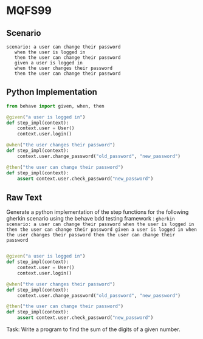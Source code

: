 # MQFS99
## Scenario
```gherkin
scenario: a user can change their password 
   when the user is logged in 
   then the user can change their password 
   given a user is logged in 
   when the user changes their password 
   then the user can change their password
```


## Python Implementation
```python
from behave import given, when, then

@given("a user is logged in")
def step_impl(context):
    context.user = User()
    context.user.login()

@when("the user changes their password")
def step_impl(context):
    context.user.change_password("old_password", "new_password")

@then("the user can change their password")
def step_impl(context):
    assert context.user.check_password("new_password")
```


## Raw Text
Generate a python implementation of the step functions for the following gherkin scenario using the behave bdd testing framework : ```gherkin scenario: a user can change their password when the user is logged in then the user can change their password given a user is logged in when the user changes their password then the user can change their password ```



```python from behave import given, when, then

@given("a user is logged in")
def step_impl(context):
    context.user = User()
    context.user.login()

@when("the user changes their password")
def step_impl(context):
    context.user.change_password("old_password", "new_password")

@then("the user can change their password")
def step_impl(context):
    assert context.user.check_password("new_password")
```

Task: Write a program to find the sum of the digits of a given number.
